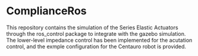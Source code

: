 # ComplianceRos

This repository contains the simulation of the Series Elastic Actuators through the ros_control package to integrate with the gazebo simulation. The lower-level impedance control has been implemented for the acutation control, and the exmple configuration for the Centauro robot is provided.
